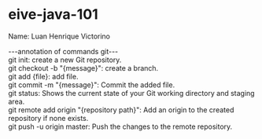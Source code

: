 # eive-java-101
Name: Luan Henrique Victorino

---annotation of commands git---  
git init: create a new Git repository.  
git checkout -b "{message}": create a branch.  
git add {file}: add file.  
git commit -m "{message}": Commit the added file.  
git status: Shows the current state of your Git working directory and staging area.  
git remote add origin "{repository path}": Add an origin to the created repository if none exists.  
git push -u origin master: Push the changes to the remote repository.
